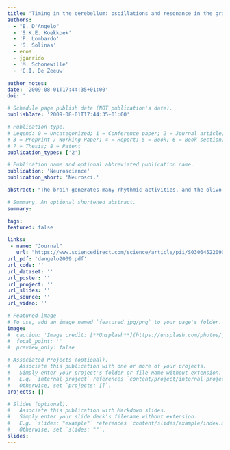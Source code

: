 ```yaml
---
title: 'Timing in the cerebellum: oscillations and resonance in the granular layer'
authors:
  - "E. D'Angelo"
  - 'S.K.E. Koekkoek'
  - 'P. Lombardo'
  - 'S. Solinas'
  - eros
  - jgarrido
  - 'M. Schonewille'
  - 'C.I. De Zeeuw'

author_notes:
date: '2009-08-01T17:44:35+01:00'
doi: ''

# Schedule page publish date (NOT publication's date).
publishDate: '2009-08-01T17:44:35+01:00'

# Publication type.
# Legend: 0 = Uncategorized; 1 = Conference paper; 2 = Journal article;
# 3 = Preprint / Working Paper; 4 = Report; 5 = Book; 6 = Book section;
# 7 = Thesis; 8 = Patent
publication_types: ['2']

# Publication name and optional abbreviated publication name.
publication: 'Neuroscience'
publication_short: 'Neurosci.'

abstract: "The brain generates many rhythmic activities, and the olivo-cerebellar system is not an exception. In recent years, the cerebellum has revealed activities ranging from low frequency to very high-frequency oscillations. These rhythms depend on the brain functional state and are typical of certain circuit sections or specific neurons. Interestingly, the granular layer, which gates sensorimotor and cognitive signals to the cerebellar cortex, can also sustain low frequency (7–25 Hz) and perhaps higher-frequency oscillations. In this review we have considered (i) how these oscillations are generated in the granular layer network depending on intrinsic electroresponsiveness and circuit connections, (ii) how these oscillations are correlated with those in other cerebellar circuit sections, and (iii) how the oscillating cerebellum communicates with extracerebellar structures. It is suggested that the granular layer can generate oscillations that integrate well with those generated in the inferior olive, in deep-cerebellar nuclei and in Purkinje cells. These rhythms, in turn, might play a role in cognition and memory consolidation by interacting with the mechanisms of long-term synaptic plasticity."

# Summary. An optional shortened abstract.
summary:

tags:
featured: false

links:
 - name: "Journal"
   url: "https://www.sciencedirect.com/science/article/pii/S0306452209001080"
url_pdf: 'dangelo2009.pdf'
url_code: ''
url_dataset: ''
url_poster: ''
url_project: ''
url_slides: ''
url_source: ''
url_video: ''

# Featured image
# To use, add an image named `featured.jpg/png` to your page's folder.
image:
#  caption: 'Image credit: [**Unsplash**](https://unsplash.com/photos/jdD8gXaTZsc)'
#  focal_point: ''
#  preview_only: false

# Associated Projects (optional).
#   Associate this publication with one or more of your projects.
#   Simply enter your project's folder or file name without extension.
#   E.g. `internal-project` references `content/project/internal-project/index.md`.
#   Otherwise, set `projects: []`.
projects: []

# Slides (optional).
#   Associate this publication with Markdown slides.
#   Simply enter your slide deck's filename without extension.
#   E.g. `slides: "example"` references `content/slides/example/index.md`.
#   Otherwise, set `slides: ""`.
slides:
---
```

